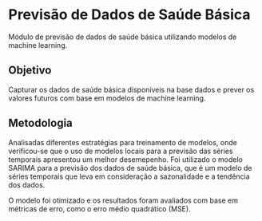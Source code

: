 # Previsão de Dados de Saúde Básica
Módulo de previsão de dados de saúde básica utilizando modelos de machine learning.

## Objetivo

Capturar os dados de saúde básica disponíveis na base dados e prever os valores futuros com base em modelos de machine learning.

## Metodologia

Analisadas diferentes estratégias para treinamento de modelos, onde verificou-se que o uso de modelos locais para a previsão das séries temporais apresentou um melhor desemepenho.
Foi utilizado o modelo SARIMA para a previsão dos dados de saúde básica, que é um modelo de séries temporais que leva em consideração a sazonalidade e a tendência dos dados.

O modelo foi otimizado e os resultados foram avaliados com base em métricas de erro, como o erro médio quadrático (MSE).